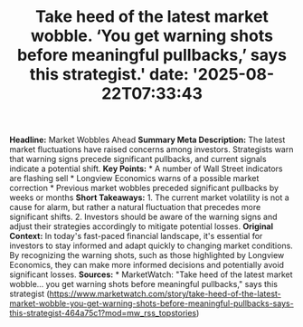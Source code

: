 ﻿---
title: "Take heed of the latest market wobble. ‘You get warning shots before meaningful pullbacks,’ says this strategist.'
date: '2025-08-22T07:33:43"
category: "Markets"
summary: ""
slug: "take heed of the latest market wobble you get warning shots "
source_urls:
  - "https://www.marketwatch.com/story/take-heed-of-the-latest-market-wobble-you-get-warning-shots-before-meaningful-pullbacks-says-this-strategist-464a75c1?mod=mw_rss_topstories"
seo:
  title: "Take heed of the latest market wobble. ‘You get warning shots before meaningful pullbacks,’ says this strategist. | Hash n Hedge'
  description: '"
  keywords: ["news", "markets", "brief"]
---
**Headline:** Market Wobbles Ahead  **Summary Meta Description:** The latest market fluctuations have raised concerns among investors. Strategists warn that warning signs precede significant pullbacks, and current signals indicate a potential shift.  **Key Points:**  * A number of Wall Street indicators are flashing sell * Longview Economics warns of a possible market correction * Previous market wobbles preceded significant pullbacks by weeks or months  **Short Takeaways:**  1. The current market volatility is not a cause for alarm, but rather a natural fluctuation that precedes more significant shifts. 2. Investors should be aware of the warning signs and adjust their strategies accordingly to mitigate potential losses.  **Original Context:** In today's fast-paced financial landscape, it's essential for investors to stay informed and adapt quickly to changing market conditions. By recognizing the warning shots, such as those highlighted by Longview Economics, they can make more informed decisions and potentially avoid significant losses.  **Sources:**  * MarketWatch: "Take heed of the latest market wobble... you get warning shots before meaningful pullbacks," says this strategist (https://www.marketwatch.com/story/take-heed-of-the-latest-market-wobble-you-get-warning-shots-before-meaningful-pullbacks-says-this-strategist-464a75c1?mod=mw_rss_topstories) 
